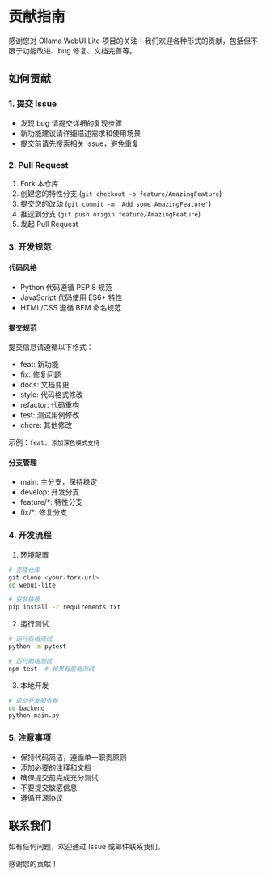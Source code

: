 # 贡献指南

感谢您对 Ollama WebUI Lite 项目的关注！我们欢迎各种形式的贡献，包括但不限于功能改进、bug 修复、文档完善等。

## 如何贡献

### 1. 提交 Issue
- 发现 bug 请提交详细的复现步骤
- 新功能建议请详细描述需求和使用场景
- 提交前请先搜索相关 issue，避免重复

### 2. Pull Request
1. Fork 本仓库
2. 创建您的特性分支 (`git checkout -b feature/AmazingFeature`)
3. 提交您的改动 (`git commit -m 'Add some AmazingFeature'`)
4. 推送到分支 (`git push origin feature/AmazingFeature`)
5. 发起 Pull Request

### 3. 开发规范

#### 代码风格
- Python 代码遵循 PEP 8 规范
- JavaScript 代码使用 ES6+ 特性
- HTML/CSS 遵循 BEM 命名规范

#### 提交规范
提交信息请遵循以下格式：
- feat: 新功能
- fix: 修复问题
- docs: 文档变更
- style: 代码格式修改
- refactor: 代码重构
- test: 测试用例修改
- chore: 其他修改

示例：`feat: 添加深色模式支持`

#### 分支管理
- main: 主分支，保持稳定
- develop: 开发分支
- feature/*: 特性分支
- fix/*: 修复分支

### 4. 开发流程

1. 环境配置
```bash
# 克隆仓库
git clone <your-fork-url>
cd webui-lite

# 安装依赖
pip install -r requirements.txt
```

2. 运行测试
```bash
# 运行后端测试
python -m pytest

# 运行前端测试
npm test  # 如果有前端测试
```

3. 本地开发
```bash
# 启动开发服务器
cd backend
python main.py
```

### 5. 注意事项

- 保持代码简洁，遵循单一职责原则
- 添加必要的注释和文档
- 确保提交前完成充分测试
- 不要提交敏感信息
- 遵循开源协议

## 联系我们

如有任何问题，欢迎通过 Issue 或邮件联系我们。

感谢您的贡献！ 